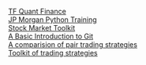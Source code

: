 [TF Quant Finance](https://github.com/google/tf-quant-finance) <br>
[JP Morgan Python Training](https://github.com/jpmorganchase/python-training) <br>
[Stock Market Toolkit](https://github.com/ckz8780/market-toolkit) <br>
[A Basic Introduction to Git](https://github.com/Maths-Coding-Society/Introduction-to-Git) <br>
[A comparision of pair trading strategies](https://github.com/wywongbd/pairstrade-fyp-2019) <br>
[Toolkit of trading strategies](https://github.com/systematicinvestor/SIT)

